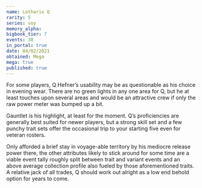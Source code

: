 ```yaml
---
name: Lothario Q
rarity: 5
series: voy
memory_alpha:
bigbook_tier: 7
events: 38
in_portal: true
date: 04/02/2021
obtained: Mega
mega: true
published: true
---
```


For some players, Q Hefner’s usability may be as questionable as his choice in evening wear. There are no green lights in any one area for Q, but he at least touches upon several areas and would be an attractive crew if only the raw power meter was bumped up a bit.

Gauntlet is his highlight, at least for the moment. Q’s proficiencies are generally best suited for newer players, but a strong skill set and a few punchy trait sets offer the occasional trip to your starting five even for veteran rosters.

Only afforded a brief stay in voyage-able territory by his mediocre release power there, the other attributes likely to stick around for some time are a viable event tally roughly split between trait and variant events and an above average collection profile also fueled by those aforementioned traits. A relative jack of all trades, Q should work out alright as a low end behold option for years to come.
